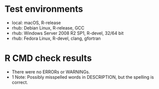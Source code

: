 # Test environments
* local: macOS, R-release 
* rhub: Debian Linux, R-release, GCC
* rhub: Windows Server 2008 R2 SP1, R-devel, 32/64 bit
* rhub: Fedora Linux, R-devel, clang, gfortran


# R CMD check results
* There were no ERRORs or WARNINGs.
* 1 Note: Possibly misspelled words in DESCRIPTION, but the spelling is correct.
